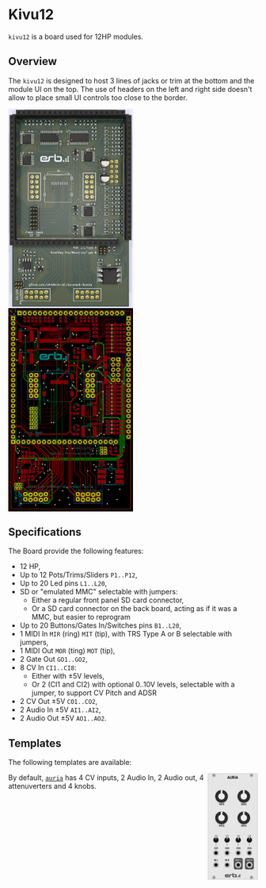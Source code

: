 # Kivu12

`kivu12` is a board used for 12HP modules.


## Overview

The `kivu12` is designed to host 3 lines of jacks or trim at the bottom and the module UI on the
top. The use of headers on the left and right side doesn't allow to place small UI controls too
close to the border.

<img align="center" width="50%" src="./render.png">
<img align="center" width="50%" src="./xray.png">


## Specifications

The Board provide the following features:

- 12 HP,
- Up to 12 Pots/Trims/Sliders `P1..P12`,
- Up to 20 Led pins `L1..L20`,
- SD or "emulated MMC" selectable with jumpers:
   - Either a regular front panel SD card connector,
   - Or a SD card connector on the back board, acting as if it was a MMC, but easier to reprogram
- Up to 20 Buttons/Gates In/Switches pins `B1..L20`,
- 1 MIDI In  `MIR` (ring) `MIT` (tip), with TRS Type A or B selectable with jumpers,
- 1 MIDI Out   `MOR` (ting) `MOT` (tip),
- 2 Gate Out `GO1..GO2`,
- 8 CV In `CI1..CI8`:
   - Either with ±5V levels,
   - Or 2 (CI1 and CI2) with optional 0..10V levels, selectable with a jumper, to support CV Pitch and ADSR
- 2 CV Out ±5V `CO1..CO2`,
- 2 Audio In ±5V `AI1..AI2`,
- 2 Audio Out ±5V `AO1..AO2`.


## Templates

The following templates are available:

<img align="right" width="20%" src="./templates/auria.png">

By default, [`auria`](./templates/auria.erbui) has 4 CV inputs, 2 Audio In, 2 Audio out, 4 attenuverters and 4 knobs.
